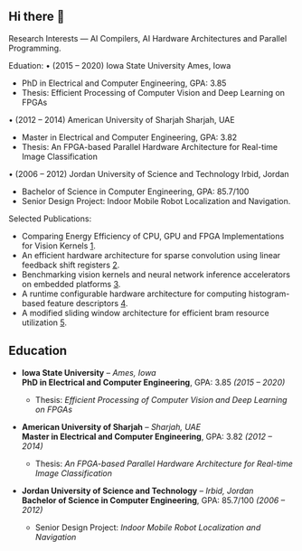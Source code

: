 ## Hi there 👋

 Research Interests — AI Compilers, AI Hardware Architectures and Parallel Programming.

Eduation:
• (2015 – 2020) Iowa State University Ames, Iowa
 - PhD in Electrical and Computer Engineering, GPA: 3.85 
 - Thesis: Efficient Processing of Computer Vision and Deep Learning on FPGAs

• (2012 – 2014) American University of Sharjah Sharjah, UAE
 - Master in Electrical and Computer Engineering, GPA: 3.82 
 - Thesis: An FPGA-based Parallel Hardware Architecture for Real-time Image Classification

• (2006 – 2012) Jordan University of Science and Technology Irbid, Jordan
 - Bachelor of Science in Computer Engineering, GPA: 85.7/100 
 - Senior Design Project: Indoor Mobile Robot Localization and Navigation.


Selected Publications:

- Comparing Energy Efficiency of CPU, GPU and FPGA Implementations for Vision Kernels [1](https://ieeexplore.ieee.org/abstract/document/8782524).
- An efficient hardware architecture for sparse convolution using linear feedback shift registers [2](https://ieeexplore.ieee.org/abstract/document/9516613).
- Benchmarking vision kernels and neural network inference accelerators on embedded platforms [3](https://www.sciencedirect.com/science/article/abs/pii/S1383762120301697).
- A runtime configurable hardware architecture for computing histogram-based feature descriptors [4](https://ieeexplore.ieee.org/abstract/document/8533521).
- A modified sliding window architecture for efficient bram resource utilization [5](https://ieeexplore.ieee.org/abstract/document/7965032).

## Education

- **Iowa State University** – *Ames, Iowa*  
  **PhD in Electrical and Computer Engineering**, GPA: 3.85 *(2015 – 2020)*  
  - Thesis: *Efficient Processing of Computer Vision and Deep Learning on FPGAs*

- **American University of Sharjah** – *Sharjah, UAE*  
  **Master in Electrical and Computer Engineering**, GPA: 3.82 *(2012 – 2014)*  
  - Thesis: *An FPGA-based Parallel Hardware Architecture for Real-time Image Classification*

- **Jordan University of Science and Technology** – *Irbid, Jordan*  
  **Bachelor of Science in Computer Engineering**, GPA: 85.7/100 *(2006 – 2012)*  
  - Senior Design Project: *Indoor Mobile Robot Localization and Navigation*
 
 <!--
 ![Murad's GitHub stats](https://github-readme-stats.vercel.app/api?username=muradqasaimeh&hide_border=true&show_icons=true&bg_color=151515&title_color=fb4362&icon_color=fb4362&text_bold=false&text_color=9e9e9e)
-->
<!--
**muradqasaimeh/muradqasaimeh** is a ✨ _special_ ✨ repository because its `README.md` (this file) appears on your GitHub profile.

Here are some ideas to get you started:

- 🔭 I’m currently working on ...
- 🌱 I’m currently learning ...
- 👯 I’m looking to collaborate on ...
- 🤔 I’m looking for help with ...
- 💬 Ask me about ...
- 📫 How to reach me: ...
- 😄 Pronouns: ...
- ⚡ Fun fact: ...
-->
